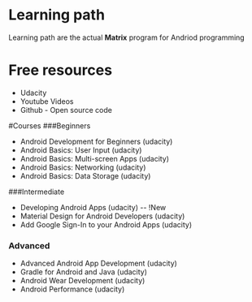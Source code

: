 # Learning path
Learning path are the actual <b>Matrix</b> program for Andriod programming

# Free resources
- Udacity
- Youtube Videos
- Github - Open source code


#Courses
###Beginners
- Android Development for Beginners (udacity)
- Android Basics: User Input (udacity)
- Android Basics: Multi-screen Apps (udacity)
- Android Basics: Networking (udacity)
- Android Basics: Data Storage (udacity)

###Intermediate
- Developing Android Apps (udacity) -- !New
- Material Design for Android Developers (udacity)
- Add Google Sign-In to your Android Apps (udacity)

### Advanced 
- Advanced Android App Development (udacity)
- Gradle for Android and Java (udacity)
- Android Wear Development (udacity)
- Android Performance (udacity)
